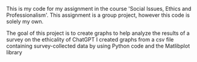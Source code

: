 This is my code for my assignment in the course 'Social Issues, Ethics and Professionalism'.
This assignment is a group project, however this code is solely my own.

The goal of this project is to create graphs to help analyze the results of a survey on the ethicality of ChatGPT 
I created graphs from a csv file containing survey-collected data by using Python code and the Matlibplot library
